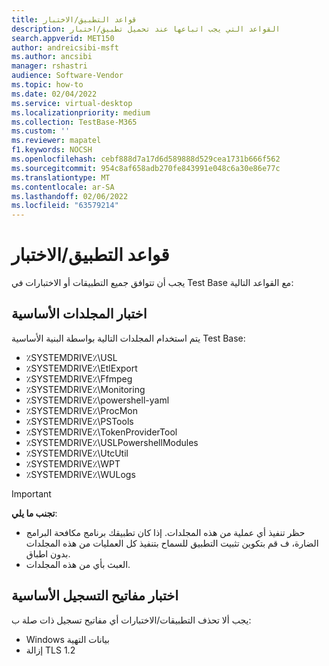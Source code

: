 ```yaml
---
title: قواعد التطبيق/الاختبار
description: القواعد التي يجب اتباعها عند تحميل تطبيق/اختبار
search.appverid: MET150
author: andreicsibi-msft
ms.author: ancsibi
manager: rshastri
audience: Software-Vendor
ms.topic: how-to
ms.date: 02/04/2022
ms.service: virtual-desktop
ms.localizationpriority: medium
ms.collection: TestBase-M365
ms.custom: ''
ms.reviewer: mapatel
f1.keywords: NOCSH
ms.openlocfilehash: cebf888d7a17d6d589888d529cea1731b666f562
ms.sourcegitcommit: 954c8af658adb270fe843991e048c6a30e86e77c
ms.translationtype: MT
ms.contentlocale: ar-SA
ms.lasthandoff: 02/06/2022
ms.locfileid: "63579214"
---
```

# <a name="applicationtest-rules"></a>قواعد التطبيق/الاختبار

يجب أن تتوافق جميع التطبيقات أو الاختبارات في Test Base مع القواعد التالية:

## <a name="test-base-folders"></a>اختبار المجلدات الأساسية 

يتم استخدام المجلدات التالية بواسطة البنية الأساسية Test Base:
* ٪SYSTEMDRIVE٪\USL
* ٪SYSTEMDRIVE٪\EtlExport
* ٪SYSTEMDRIVE٪\Ffmpeg
* ٪SYSTEMDRIVE٪\Monitoring
* ٪SYSTEMDRIVE٪\powershell-yaml
* ٪SYSTEMDRIVE٪\ProcMon
* ٪SYSTEMDRIVE٪\PSTools
* ٪SYSTEMDRIVE٪\TokenProviderTool
* ٪SYSTEMDRIVE٪\USLPowershellModules
* ٪SYSTEMDRIVE٪\UtcUtil
* ٪SYSTEMDRIVE٪\WPT
* ٪SYSTEMDRIVE٪\WULogs

> [!IMPORTANT]
> **تجنب ما يلي**:
> * حظر تنفيذ أي عملية من هذه المجلدات. إذا كان تطبيقك برنامج مكافحة البرامج الضارة، ف قم بتكوين تثبيت التطبيق للسماح بتنفيذ كل العمليات من هذه المجلدات بدون اطباق.
> * العبث بأي من هذه المجلدات.

## <a name="test-base-registry-keys"></a>اختبار مفاتيح التسجيل الأساسية

يجب ألا تحذف التطبيقات/الاختبارات أي مفاتيح تسجيل ذات صلة ب:
* Windows بيانات التهية
* إزالة TLS 1.2
